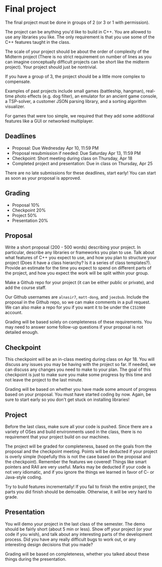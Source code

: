 
# Final project

The final project must be done in groups of 2 (or 3 or 1 with permission).

The project can be anything you'd like to build in C++.
You are allowed to use any libraries you like.
The only requirement is that you use some of the C++ features taught in the class.

The scale of your project should be about the order of complexity of the Midterm project (There is no strict requirement on number of lines as you can imagine conceptually difficult projects can be short like the midterm project). Your project should just be nontrivial.

If you have a group of 3, the project should be a little more complex to compensate.

Examples of past projects include small games (battleship, hangman), real-time photo effects (e.g. dog filter), an emulator for an ancient game console, a TSP-solver, a customer JSON parsing library, and a sorting algorithm visualizer.

For games that were too simple, we required that they add some additional features like a GUI or networked multiplayer.

## Deadlines

- Proposal: Due Wednesday Apr 10, 11:59 PM
- Proposal resubmission if needed: Due Saturday Apr 13, 11:59 PM
- Checkpoint: Short meeting during class on Thursday, Apr 18
- Completed project and presentation: Due in class on Thursday, Apr 25

There are no late submissions for these deadlines, start early! You can start as soon as your proposal is approved.

## Grading

- Proposal 10%
- Checkpoint 20%
- Project 50%
- Presentation 20%

## Proposal

Write a short proposal (200 - 500 words) describing your project.
In particular, describe any libraries or frameworks you plan to use.
Talk about what features of C++ you expect to use, and how you plan to structure your project (Does it have a class hierarchy? Is it a series of class templates?).
Provide an estimate for the time you expect to spend on different parts of the project, and how you expect the work will be split within your group.

Make a Github repo for your project (it can be either public or private), and add the course staff.

Our Github usernames are `alnasir7`, `matt-dong`, and `joezbub`.
Include the proposal in the Github repo, so we can make comments in a pull request.
We can also make a repo for you if you want it to be under the `CIS1900` account.

Grading will be based solely on completeness of these requirements.
You may need to answer some follow-up questions if your proposal is not detailed enough.

## Checkpoint

This checkpoint will be an in-class meeting during class on Apr 18.
You will discuss any issues you may be having with the project so far.
If needed, we can discuss any changes you need to make to your plan.
The goal of this checkpoint is just to make sure you make some progress by this time and not leave the project to the last minute.

Grading will be based on whether you have made some amount of progress based on your proposal.
You must have started coding by now.
Again, be sure to start early so you don't get stuck on installing libraries!

## Project

Before the last class, make sure all your code is pushed.
Since there are a variety of OSes and build environments used in the class, there is no requirement that your project build on our machines.

The project will be graded for completeness, based on the goals from the proposal and the checkpoint meeting.
Points will be deducted if your project is overly simple (hopefully this is not the case based on the proposal and the checkpoint).
Remember the features we covered!
Things like smart pointers and RAII are very useful.
Marks may be deducted if your code is not very idiomatic, and if you ignore the things we learned in favor of C- or Java-style coding.

Try to build features incrementally!
If you fail to finish the entire project, the parts you did finish should be demoable.
Otherwise, it will be very hard to grade.

## Presentation

You will demo your project in the last class of the semester.
The demo should be fairly short (about 5 min or less).
Show off your project (or your code if you wish), and talk about any interesting parts of the development process.
Did you have any really difficult bugs to work out, or any interesting design decisions that you made?

Grading will be based on completeness, whether you talked about these things during the presentation.
